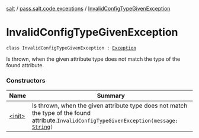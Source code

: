 [salt](../../index.md) / [pass.salt.code.exceptions](../index.md) / [InvalidConfigTypeGivenException](./index.md)

# InvalidConfigTypeGivenException

`class InvalidConfigTypeGivenException : `[`Exception`](https://docs.oracle.com/javase/6/docs/api/java/lang/Exception.html)

Is thrown, when the given attribute type does not match the type of the found attribute.

### Constructors

| Name | Summary |
|---|---|
| [&lt;init&gt;](-init-.md) | Is thrown, when the given attribute type does not match the type of the found attribute.`InvalidConfigTypeGivenException(message: `[`String`](https://kotlinlang.org/api/latest/jvm/stdlib/kotlin/-string/index.html)`)` |
